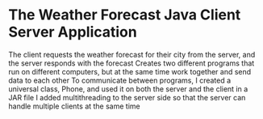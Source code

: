 # The Weather Forecast Java Client Server Application
The client requests the weather forecast for their city from the server, and the server responds with the forecast
Creates two different programs that run on different computers, but at the same time work together and send data to each other
To communicate between programs, I created a universal class, Phone, and used it on both the server and the client in a JAR file
I added multithreading to the server side so that the server can handle multiple clients at the same time
